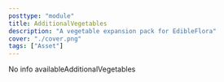 ```yaml
---
posttype: "module" 
title: AdditionalVegetables
description: "A vegetable expansion pack for EdibleFlora"
cover: "./cover.png"
tags: ["Asset"]
---
```

No info availableAdditionalVegetables